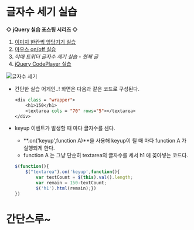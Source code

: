 # 글자수 세기 실습 

**◇ jQuery 실습 포스팅 시리즈 ◇**

1. [이미지 한칸씩 앞당기기 실습](https://yejip.com/web/2020-12-12-jquery실습1/) 
2. [마우스 on/off 실습](https://yejip.com/web/2020-12-13-jquery실습3/) 
3. *야매 트위터 글자수 세기 실습 - 현재 글*
4. [jQuery CodePlayer 실습](https://yejip.com/web/2021-04-24-jQuery_CodePlayer/)

![글자수 세기](https://user-images.githubusercontent.com/37058233/102687567-5a426c80-4233-11eb-8c76-d75cddbc9a46.gif)

- 간단한 실습 어게인..! 화면은 다음과 같은 코드로 구성된다.

  ```jsp
  <div class = "wrapper">
      <h1>150</h1>
      <textarea cols = "70" rows="5"></textarea>
  </div>
  ```

- keyup 이벤트가 발생할 때 마다 글자수를 센다. 

  - **.on('keyup',function A)**을 사용해 keyup이 될 때 마다 function A 가 실행되게 한다.
  - function A 는 그냥 단순히 textarea의 글자수를 세서 h1 에 꽂아넣는 코드다. 

  ```javascript
  $(function(){
      $("textarea").on('keyup',function(){
          var textCount = $(this).val().length;
          var remain = 150-textCount;
          $('h1').html(remain);})
  })
  ```

# 간단스루~